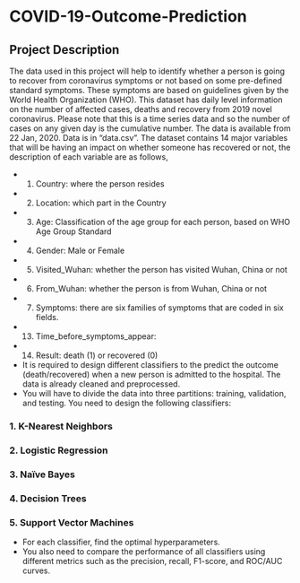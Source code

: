 # COVID-19-Outcome-Prediction
## Project Description
The data used in this project will help to identify whether a person is going to recover from coronavirus symptoms or not based on some pre-defined standard symptoms. These symptoms are based on guidelines given by the World Health Organization (WHO).
This dataset has daily level information on the number of affected cases, deaths and recovery from 2019 novel coronavirus. Please note that this is a time series data and so the number of cases on any given day is the cumulative number.
The data is available from 22 Jan, 2020. Data is in “data.csv”.
The dataset contains 14 major variables that will be having an impact on whether someone has recovered or not, the description of each variable are as follows,
- 1. Country: where the person resides
- 2. Location: which part in the Country
- 3. Age: Classification of the age group for each person, based on WHO Age Group Standard
- 4. Gender: Male or Female
- 5. Visited_Wuhan: whether the person has visited Wuhan, China or not
- 6. From_Wuhan: whether the person is from Wuhan, China or not
- 7. Symptoms: there are six families of symptoms that are coded in six fields.
- 13. Time_before_symptoms_appear:
- 14. Result: death (1) or recovered (0)
- It is required to design different classifiers to the predict the outcome (death/recovered) when a new person is admitted to the hospital. The data is already cleaned and preprocessed.
- You will have to divide the data into three partitions: training, validation, and testing. You need to design the following classifiers:
### 1. K-Nearest Neighbors
### 2. Logistic Regression
### 3. Naïve Bayes
### 4. Decision Trees
### 5. Support Vector Machines
- For each classifier, find the optimal hyperparameters.
- You also need to compare the performance of all classifiers using different metrics such as the precision, recall, F1-score, and ROC/AUC curves.

